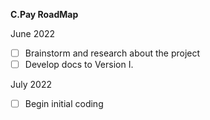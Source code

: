 **C.Pay RoadMap**

June 2022
- [ ] Brainstorm and research about the project
- [ ] Develop docs to Version I.

July 2022
- [ ] Begin initial coding 
